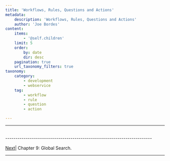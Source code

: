 ```yaml
---
title: 'Workflows, Rules, Questions and Actions'
metadata:
    description: 'Workflows, Rules, Questions and Actions'
    author: 'Joe Bordes'
content:
    items:
        - '@self.children'
    limit: 5
    order:
        by: date
        dir: desc
    pagination: true
    url_taxonomy_filters: true
taxonomy:
    category:
        - development
        - webservice
    tag:
        - workflow
        - rule
        - question
        - action

---
```

---
<br>
------------------------------------------------------------------------

[Next](http://localhost/coreBOSDocumentation/configuration-tools/webservice-development/globalsearch)| Chapter 9: Global Search.

------------------------------------------------------------------------